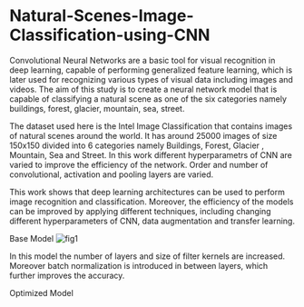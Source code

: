 # Natural-Scenes-Image-Classification-using-CNN
Convolutional Neural Networks are a basic tool for visual recognition in deep learning, capable of performing generalized feature learning, which is later used for recognizing various types of visual data including images and videos. The aim of this study is to create a neural network model that is capable of classifying a natural scene as one of the six categories namely buildings, forest, glacier, mountain, sea, street. 

The dataset used here is the Intel Image Classification that contains images of natural scenes around the world. It has around 25000 images of size 150x150 divided into 6 categories namely Buildings, Forest, Glacier , Mountain, Sea and Street. In this work different hyperparametrs of CNN are varied to improve the efficiency of the network. Order and number of convolutional, activation and pooling layers are varied.

This work shows that deep learning architectures can be used to perform image recognition and classification. Moreover, the efficiency of the models can be improved by applying different techniques, including changing different hyperparameters of CNN, data augmentation and transfer learning.

Base Model
![fig1](https://user-images.githubusercontent.com/73491668/103924857-810c0880-5138-11eb-8074-82378e731fd7.JPG)

In this model the number of layers and size of filter kernels are increased. Moreover batch normalization is introduced in between layers, which further
improves the accuracy. 

Optimized Model




